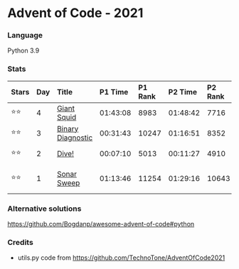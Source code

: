 Advent of Code - 2021
=====================

### Language  
Python 3.9

### Stats  

| Stars | Day | Title                                                    | P1 Time  | P1 Rank | P2 Time  | P2 Rank | Notes               |
|:------|:----|:---------------------------------------------------------|:---------|:--------|:---------|:--------|:--------------------|
| ⭐⭐    | 4   | [Giant Squid](https://adventofcode.com/2021/day/4)       | 01:43:08 |  8983   | 01:48:42 | 7716    |                     |
| ⭐⭐    | 3   | [Binary Diagnostic](https://adventofcode.com/2021/day/3) | 00:31:43 | 10247   | 01:16:51 | 8352    |                     |
| ⭐⭐    | 2   | [Dive!](https://adventofcode.com/2021/day/2)             | 00:07:10 |  5013   | 00:11:27 | 4910    | 05:00 start         |
| ⭐⭐    | 1   | [Sonar Sweep](https://adventofcode.com/2021/day/1)       | 01:13:46 | 11254   | 01:29:16 | 10643   | 06:05 start (late!) |

### Alternative solutions

https://github.com/Bogdanp/awesome-advent-of-code#python


### Credits

- utils.py code from https://github.com/TechnoTone/AdventOfCode2021